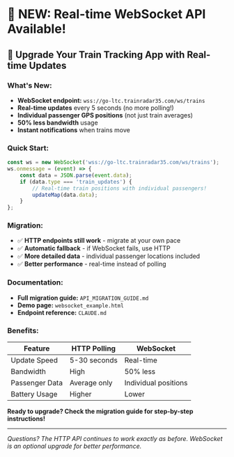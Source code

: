# 🚀 **NEW: Real-time WebSocket API Available!**

## **📡 Upgrade Your Train Tracking App with Real-time Updates**

### **What's New:**
- **WebSocket endpoint:** `wss://go-ltc.trainradar35.com/ws/trains`
- **Real-time updates** every 5 seconds (no more polling!)
- **Individual passenger GPS positions** (not just train averages)
- **50% less bandwidth** usage
- **Instant notifications** when trains move

### **Quick Start:**
```javascript
const ws = new WebSocket('wss://go-ltc.trainradar35.com/ws/trains');
ws.onmessage = (event) => {
    const data = JSON.parse(event.data);
    if (data.type === 'train_updates') {
        // Real-time train positions with individual passengers!
        updateMap(data.data);
    }
};
```

### **Migration:**
- ✅ **HTTP endpoints still work** - migrate at your own pace
- ✅ **Automatic fallback** - if WebSocket fails, use HTTP
- ✅ **More detailed data** - individual passenger locations included
- ✅ **Better performance** - real-time instead of polling

### **Documentation:**
- **Full migration guide:** `API_MIGRATION_GUIDE.md`
- **Demo page:** `websocket_example.html` 
- **Endpoint reference:** `CLAUDE.md`

### **Benefits:**
| Feature | HTTP Polling | WebSocket |
|---------|-------------|-----------|
| Update Speed | 5-30 seconds | Real-time |
| Bandwidth | High | 50% less |
| Passenger Data | Average only | Individual positions |
| Battery Usage | Higher | Lower |

**Ready to upgrade? Check the migration guide for step-by-step instructions!**

---
*Questions? The HTTP API continues to work exactly as before. WebSocket is an optional upgrade for better performance.*